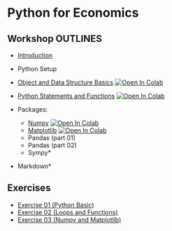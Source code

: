 # Python for Economics

## Workshop OUTLINES

- [Introduction](https://github.com/saeed-saffari/alzahra-workshop-spr2021/blob/main/lecture/Py%20for%20Econ-Intro-Alzahra%20Workshop-spr%202021.pdf)
- Python Setup
- [Object and Data Structure Basics](https://github.com/saeed-saffari/alzahra-workshop-spr2021/blob/main/lecture/1.%20Data%20Structure%20Basics.ipynb) [![Open In Colab](https://colab.research.google.com/assets/colab-badge.svg)](https://colab.research.google.com/github/saeed-saffari/alzahra-workshop-spr2021/blob/main/lecture/1.%20Data%20Structure%20Basics.ipynb)

- [Python Statements and Functions](https://github.com/saeed-saffari/alzahra-workshop-spr2021/blob/main/lecture/2.%20Conditional%20Control%20and%20Function.ipynb) [![Open In Colab](https://colab.research.google.com/assets/colab-badge.svg)](https://colab.research.google.com/github/saeed-saffari/alzahra-workshop-spr2021/blob/main/lecture/2.%20Conditional%20Control%20and%20Function.ipynb)

- Packages:
  - [Numpy](https://github.com/saeed-saffari/alzahra-workshop-spr2021/blob/main/lecture/3.%20NumPy.ipynb) [![Open In Colab](https://colab.research.google.com/assets/colab-badge.svg)](https://colab.research.google.com/github/saeed-saffari/alzahra-workshop-spr2021/blob/main/lecture/3.%20NumPy.ipynb)
  - [Matplotlib](https://github.com/saeed-saffari/alzahra-workshop-spr2021/blob/main/lecture/4.%20Matplotlib.ipynb) [![Open In Colab](https://colab.research.google.com/assets/colab-badge.svg)](https://colab.research.google.com/github/saeed-saffari/alzahra-workshop-spr2021/blob/main/lecture/4.%20Matplotlib.ipynb)
  - Pandas (part 01)
  - Pandas (part 02)
  - Sympy*
- Markdown*

## Exercises
- [Exercise 01 (Python Basic)](https://www.dropbox.com/s/vj6w0w965goxdel/Exercise%201.pdf?dl=0)
- [Exercise 02 (Loops and Functions)](https://www.dropbox.com/s/v1cpukqa5zieboj/Exercise%202.pdf?dl=0)
- [Exercise 03 (Numpy and Matplotlib)](https://www.dropbox.com/s/1slbnvixgg469nl/Exercise%203.pdf?dl=0)

